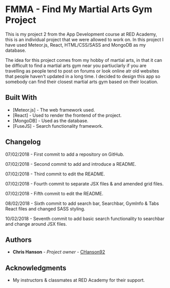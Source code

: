 # FMMA - Find My Martial Arts Gym Project

This is my project 2 from the App Development course at RED Academy, this is an individual project that we were allowed to work on. In this project I have used Meteor.js, React, HTML/CSS/SASS and MongoDB as my database. 

The idea for this project comes from my hobby of martial arts, in that it can be difficult to find a martial arts gym near you partiuclarly if you are travelling as people tend to post on forums or look online atr old websites that people haven't updated in a long time. I decided to design this app so somebody can find their closest martial arts gym based on their location.

## Built With

* [Meteor.js] - The web framework used.
* [React] - Used to render the frontend of the project.
* [MongoDB] - Used as the database.
* [FuseJS] - Search functionality framework.

## Changelog

07/02/2018 - First commit to add a repository on GitHub.

07/02/2018 - Second commit to add and introduce a README.

07/02/2018 - Third commit to edit the README.

07/02/2018 - Fourth commit to separate JSX files & and amended grid files.

07/02/2018 - Fifth commit to edit the README.

08/02/2018 - Sixth commit to add search bar, Searchbar, GymInfo & Tabs React files and changed SASS styling.

10/02/2018 - Seventh commit to add basic search functionality to searchbar and change around JSX files.

## Authors

* **Chris Hanson** - *Project owner* - [CHanson92](https://github.com/CHanson92)

## Acknowledgments

* My instructors & classmates at RED Academy for their support.
